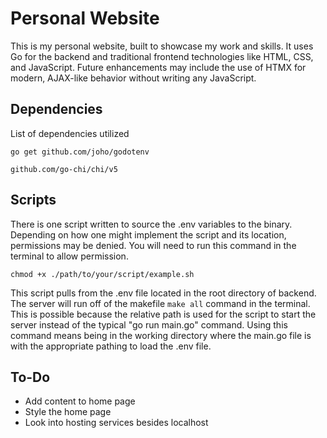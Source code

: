 # Personal Website

This is my personal website, built to showcase my work and skills. It uses Go for the backend and traditional frontend technologies like HTML, CSS, and JavaScript. Future enhancements may include the use of HTMX for modern, AJAX-like behavior without writing any JavaScript.

## Dependencies

List of dependencies utilized
```
go get github.com/joho/godotenv
```
```
github.com/go-chi/chi/v5
```

## Scripts
There is one script written to source the .env variables to the binary. Depending on how one might implement the script and its location, permissions may be denied. You will need to run this command in the terminal to allow permission.
```
chmod +x ./path/to/your/script/example.sh
```

This script pulls from the .env file located in the root directory of backend. The server will run off of the makefile ```make all``` command in the terminal. This is possible because the relative path is used for the script to start the server instead of the typical "go run main.go" command. Using this command means being in the working directory where the main.go file is with the appropriate pathing to load the .env file.

## To-Do

+ Add content to home page
+ Style the home page
+ Look into hosting services besides localhost